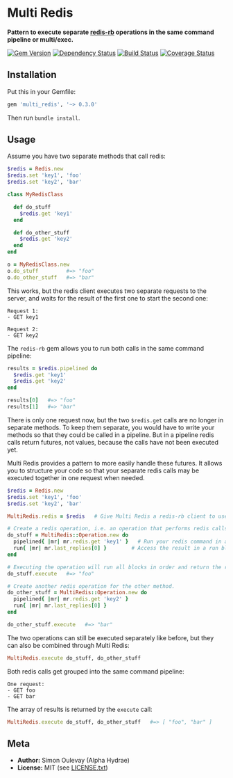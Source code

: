 # Multi Redis

**Pattern to execute separate [redis-rb](https://github.com/redis/redis-rb) operations in the same command pipeline or multi/exec.**

[![Gem Version](https://badge.fury.io/rb/multi_redis.png)](http://badge.fury.io/rb/multi_redis)
[![Dependency Status](https://gemnasium.com/AlphaHydrae/multi_redis.png)](https://gemnasium.com/AlphaHydrae/multi_redis)
[![Build Status](https://secure.travis-ci.org/AlphaHydrae/multi_redis.png)](http://travis-ci.org/AlphaHydrae/multi_redis)
[![Coverage Status](https://coveralls.io/repos/AlphaHydrae/multi_redis/badge.png?branch=master)](https://coveralls.io/r/AlphaHydrae/multi_redis?branch=master)

## Installation

Put this in your Gemfile:

```rb
gem 'multi_redis', '~> 0.3.0'
```

Then run `bundle install`.

## Usage

Assume you have two separate methods that call redis:

```rb
$redis = Redis.new
$redis.set 'key1', 'foo'
$redis.set 'key2', 'bar'

class MyRedisClass

  def do_stuff
    $redis.get 'key1'
  end

  def do_other_stuff
    $redis.get 'key2'
  end
end

o = MyRedisClass.new
o.do_stuff         #=> "foo"
o.do_other_stuff   #=> "bar"
```

This works, but the redis client executes two separate requests to the server, and waits for the result of the first one to start the second one:

```
Request 1:
- GET key1

Request 2:
- GET key2
```

The `redis-rb` gem allows you to run both calls in the same command pipeline:

```rb
results = $redis.pipelined do
  $redis.get 'key1'
  $redis.get 'key2'
end

results[0]   #=> "foo"
results[1]   #=> "bar"
```

There is only one request now, but the two `$redis.get` calls are no longer in separate methods.
To keep them separate, you would have to write your methods so that they could be called in a pipeline.
But in a pipeline redis calls return futures, not values, because the calls have not been executed yet.

Multi Redis provides a pattern to more easily handle these futures.
It allows you to structure your code so that your separate redis calls may be executed together in one request when needed.

```rb
$redis = Redis.new
$redis.set 'key1', 'foo'
$redis.set 'key2', 'bar'

MultiRedis.redis = $redis   # Give Multi Redis a redis-rb client to use.

# Create a redis operation, i.e. an operation that performs redis calls, equivalent to the first method.
do_stuff = MultiRedis::Operation.new do
  pipelined{ |mr| mr.redis.get 'key1' }   # Run your redis command in a pipelined block. It will return a future.
  run{ |mr| mr.last_replies[0] }        # Access the result in a run block. The future has been resolved.
end

# Executing the operation will run all blocks in order and return the result of the last block.
do_stuff.execute   #=> "foo"

# Create another redis operation for the other method.
do_other_stuff = MultiRedis::Operation.new do
  pipelined{ |mr| mr.redis.get 'key2' }
  run{ |mr| mr.last_replies[0] }
end

do_other_stuff.execute   #=> "bar"
```

The two operations can still be executed separately like before, but they can also be combined through Multi Redis:

```rb
MultiRedis.execute do_stuff, do_other_stuff
```

Both redis calls get grouped into the same command pipeline:

```
One request:
- GET foo
- GET bar
```

The array of results is returned by the `execute` call:

```rb
MultiRedis.execute do_stuff, do_other_stuff   #=> [ "foo", "bar" ]
```

## Meta

* **Author:** Simon Oulevay (Alpha Hydrae)
* **License:** MIT (see [LICENSE.txt](https://raw.github.com/AlphaHydrae/multi_redis/master/LICENSE.txt))
